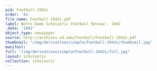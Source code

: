 ```yaml
---
pid: Football-1942s
order: '41'
file_name: Football-1942s.pdf
label: Notre Dame Scholastic Football Review - 1942
_date: '1942'
object_type: newspaper
source: http://archives.nd.edu/Football/Football-1942s.pdf
thumbnail: "/img/derivatives/simple/Football-1942s/thumbnail.jpg"
manifest:
full: "/img/derivatives/simple/Football-1942s/full.jpg"
layout: scholastic
collection: scholastic
---
```

